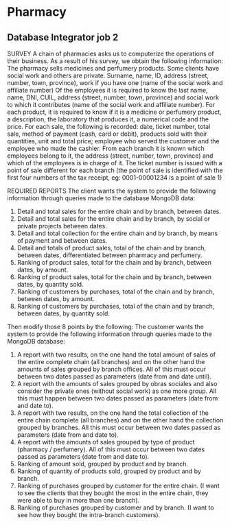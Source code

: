 # Pharmacy
Database Integrator job 2
-----------------------------

SURVEY
A chain of pharmacies asks us to computerize the operations of their business. As a result of his survey, we obtain the following information:
The pharmacy sells medicines and perfumery products.
Some clients have social work and others are private.
Surname, name, ID, address (street, number, town, province), work if you have one (name of the social work and affiliate number)
Of the employees it is required to know the last name, name, DNI, CUIL, address (street, number, town, province) and social work to which it contributes (name of the social work and affiliate number).
For each product, it is required to know if it is a medicine or perfumery product, a description, the laboratory that produces it, a numerical code and the price.
For each sale, the following is recorded: date, ticket number, total sale, method of payment (cash, card or debit), products sold with their quantities, unit and total price; employee who served the customer and the employee who made the cashier.
From each branch it is known which employees belong to it, the address (street, number, town, province) and which of the employees is in charge of it. The ticket number is issued with a point of sale different for each branch (the point of sale is identified with the first four numbers of the tax receipt, eg: 0001-00001234 is a point of sale 1)

REQUIRED REPORTS
The client wants the system to provide the following information through queries made to the database
MongoDB data:
1. Detail and total sales for the entire chain and by branch, between dates.
2. Detail and total sales for the entire chain and by branch, by social or private projects between dates.
3. Detail and total collection for the entire chain and by branch, by means of payment and between dates.
4. Detail and totals of product sales, total of the chain and by branch, between dates, differentiated between pharmacy and perfumery.
5. Ranking of product sales, total for the chain and by branch, between dates, by amount.
6. Ranking of product sales, total for the chain and by branch, between dates, by quantity sold.
7. Ranking of customers by purchases, total of the chain and by branch, between dates, by amount.
8. Ranking of customers by purchases, total of the chain and by branch, between dates, by quantity sold.

Then modify those 8 points by the following:
The customer wants the system to provide the following information through queries
made to the MongoDB database:
1. A report with two results, on the one hand the total amount of sales of the entire complete chain (all branches) and on the other hand the amounts of sales grouped by
branch offices. All of this must occur between two dates passed as parameters (date from and date until).
2. A report with the amounts of sales grouped by obras sociales and also consider the private ones (without social work) as one more group. All this must happen between two dates passed as parameters (date from and date to).
3. A report with two results, on the one hand the total collection of the entire chain complete (all branches) and on the other hand the collection grouped by branches. All this must occur between two dates passed as parameters (date from and date to).
4. A report with the amounts of sales grouped by type of product (pharmacy / perfumery). All of this must occur between two dates passed as parameters (date from and date to).
5. Ranking of amount sold, grouped by product and by branch.
6. Ranking of quantity of products sold, grouped by product and by branch.
7. Ranking of purchases grouped by customer for the entire chain. (I want to see the clients that they bought the most in the entire chain, they were able to buy in more than one branch).
8. Ranking of purchases grouped by customer and by branch. (I want to see how they bought the intra-branch customers).
